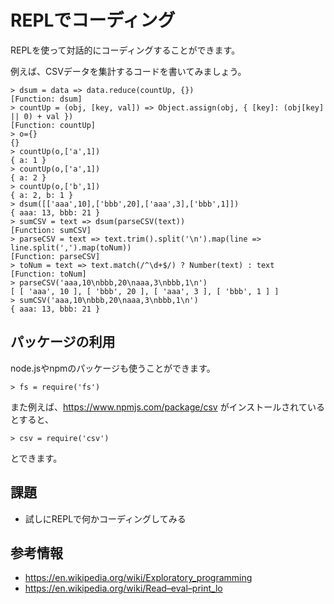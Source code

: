 # REPLでコーディング

REPLを使って対話的にコーディングすることができます。

例えば、CSVデータを集計するコードを書いてみましょう。

```
> dsum = data => data.reduce(countUp, {})
[Function: dsum]
> countUp = (obj, [key, val]) => Object.assign(obj, { [key]: (obj[key] || 0) + val })
[Function: countUp]
> o={}
{}
> countUp(o,['a',1])
{ a: 1 }
> countUp(o,['a',1])
{ a: 2 }
> countUp(o,['b',1])
{ a: 2, b: 1 }
> dsum([['aaa',10],['bbb',20],['aaa',3],['bbb',1]])
{ aaa: 13, bbb: 21 }
> sumCSV = text => dsum(parseCSV(text))
[Function: sumCSV]
> parseCSV = text => text.trim().split('\n').map(line => line.split(',').map(toNum))
[Function: parseCSV]
> toNum = text => text.match(/^\d+$/) ? Number(text) : text
[Function: toNum]
> parseCSV('aaa,10\nbbb,20\naaa,3\nbbb,1\n')
[ [ 'aaa', 10 ], [ 'bbb', 20 ], [ 'aaa', 3 ], [ 'bbb', 1 ] ]
> sumCSV('aaa,10\nbbb,20\naaa,3\nbbb,1\n')
{ aaa: 13, bbb: 21 }
```

## パッケージの利用

node.jsやnpmのパッケージも使うことができます。

```
> fs = require('fs')
```

また例えば、https://www.npmjs.com/package/csv がインストールされているとすると、

```
> csv = require('csv')
```

とできます。

## 課題

- 試しにREPLで何かコーディングしてみる

## 参考情報

- https://en.wikipedia.org/wiki/Exploratory_programming 
- https://en.wikipedia.org/wiki/Read–eval–print_lo
